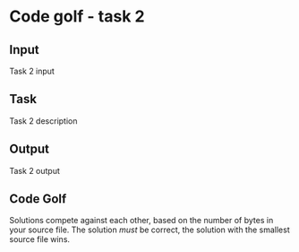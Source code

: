 # Code golf - task 2

## Input
Task 2 input

## Task
Task 2 description

## Output
Task 2 output

## Code Golf
Solutions compete against each other, based on the number of bytes in your source file. The solution
*must* be correct, the solution with the smallest source file wins.